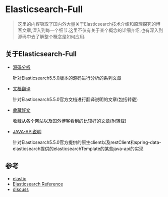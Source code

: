 # Elasticsearch-Full

> 这里的内容吸取了国内外大量关于Elasticsearch技术介绍和原理探究的博客文章,深入到每一个细节.这里不仅有关于某个概念的详细介绍,也有深入到源码中去了解整个概念是如何应用.


## 关于Elasticsearch-Full

- [源码分析](https://github.com/felayman/elasticsearch-full/tree/master/%E6%96%87%E6%A1%A3%E7%BF%BB%E8%AF%91)

     针对Elasticsearch5.5.0版本的源码进行分析的系列文章

- [文档翻译](https://github.com/felayman/elasticsearch-full/tree/master/%E6%96%87%E6%A1%A3%E7%BF%BB%E8%AF%91)

    针对Elasticsearch5.5.0官方文档进行翻译说明的文章(包括转载)

- [收藏好文](https://github.com/felayman/elasticsearch-full/tree/master/%E6%94%B6%E8%97%8F%E5%A5%BD%E6%96%87)

    收藏从各个网站以及国外博客看到的比较好的文章(附转载)

- [JAVA-API说明](https://github.com/felayman/elasticsearch-full/tree/master/JAVA-API%E8%AF%B4%E6%98%8E)

    针对Elasticsearch5.5.0官方提供的原生client以及restClient和spring-data-elasticsearch提供的elasticsearchTemplate的某些java-api的实现

## 参考

- [elastic](https://www.elastic.co/cn/)
- [Elasticsearch Reference](https://www.elastic.co/guide/en/elasticsearch/reference/current/index.html)
- [discuss](https://discuss.elastic.co/c/elasticsearch)
